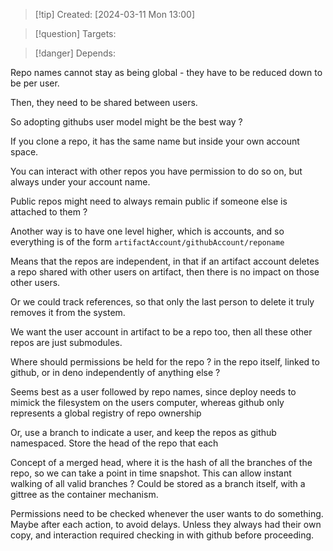 
>[!tip] Created: [2024-03-11 Mon 13:00]

>[!question] Targets: 

>[!danger] Depends: 

Repo names cannot stay as being global - they have to be reduced down to be per user.

Then, they need to be shared between users.

So adopting githubs user model might be the best way ?

If you clone a repo, it has the same name but inside your own account space.

You can interact with other repos you have permission to do so on, but always under your account name.

Public repos might need to always remain public if someone else is attached to them ?

Another way is to have one level higher, which is accounts, and so everything is of the form `artifactAccount/githubAccount/reponame`

Means that the repos are independent, in that if an artifact account deletes a repo shared with other users on artifact, then there is no impact on those other users.

Or we could track references, so that only the last person to delete it truly removes it from the system.

We want the user account in artifact to be a repo too, then all these other repos are just submodules.

Where should permissions be held for the repo ? in the repo itself, linked to github, or in deno independently of anything else ?

Seems best as a user followed by repo names, since deploy needs to mimick the filesystem on the users computer, whereas github only represents a global registry of repo ownership

Or, use a branch to indicate a user, and keep the repos as github namespaced.
Store the head of the repo that each

Concept of a merged head, where it is the hash of all the branches of the repo, so we can take a point in time snapshot.  This can allow instant walking of all valid branches ?  Could be stored as a branch itself, with a gittree as the container mechanism.

Permissions need to be checked whenever the user wants to do something.  Maybe after each action, to avoid delays.  Unless they always had their own copy, and interaction required checking in with github before proceeding.